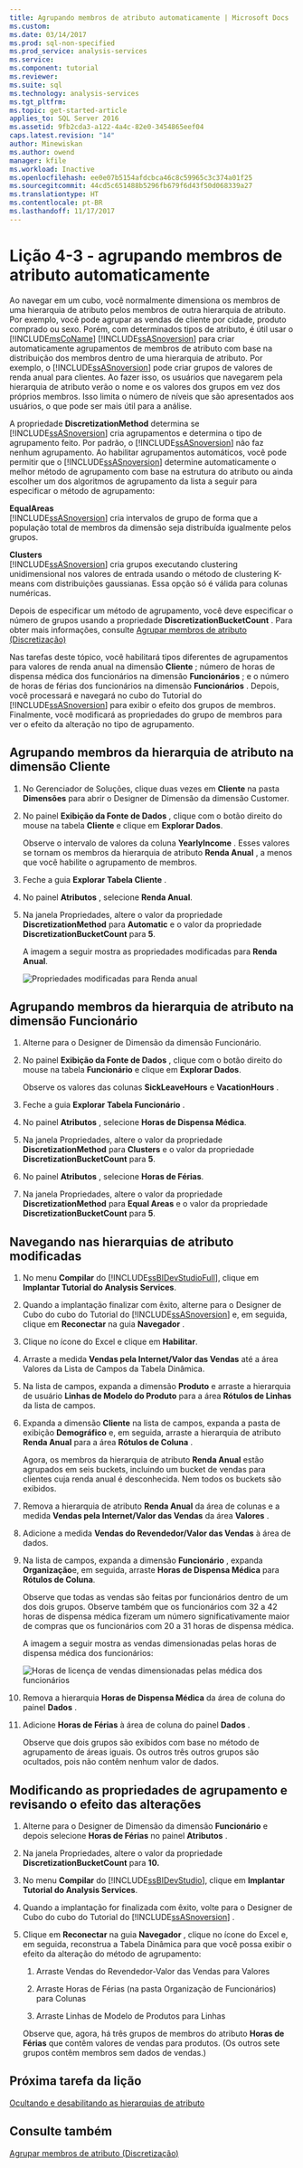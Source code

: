 ```yaml
---
title: Agrupando membros de atributo automaticamente | Microsoft Docs
ms.custom: 
ms.date: 03/14/2017
ms.prod: sql-non-specified
ms.prod_service: analysis-services
ms.service: 
ms.component: tutorial
ms.reviewer: 
ms.suite: sql
ms.technology: analysis-services
ms.tgt_pltfrm: 
ms.topic: get-started-article
applies_to: SQL Server 2016
ms.assetid: 9fb2cda3-a122-4a4c-82e0-3454865eef04
caps.latest.revision: "14"
author: Minewiskan
ms.author: owend
manager: kfile
ms.workload: Inactive
ms.openlocfilehash: ee0e07b5154afdcbca46c8c59965c3c374a01f25
ms.sourcegitcommit: 44cd5c651488b5296fb679f6d43f50d068339a27
ms.translationtype: HT
ms.contentlocale: pt-BR
ms.lasthandoff: 11/17/2017
---
```

# <a name="lesson-4-3---automatically-grouping-attribute-members"></a>Lição 4-3 - agrupando membros de atributo automaticamente
Ao navegar em um cubo, você normalmente dimensiona os membros de uma hierarquia de atributo pelos membros de outra hierarquia de atributo. Por exemplo, você pode agrupar as vendas de cliente por cidade, produto comprado ou sexo. Porém, com determinados tipos de atributo, é útil usar o [!INCLUDE[msCoName](../includes/msconame-md.md)] [!INCLUDE[ssASnoversion](../includes/ssasnoversion-md.md)] para criar automaticamente agrupamentos de membros de atributo com base na distribuição dos membros dentro de uma hierarquia de atributo. Por exemplo, o [!INCLUDE[ssASnoversion](../includes/ssasnoversion-md.md)] pode criar grupos de valores de renda anual para clientes. Ao fazer isso, os usuários que navegarem pela hierarquia de atributo verão o nome e os valores dos grupos em vez dos próprios membros. Isso limita o número de níveis que são apresentados aos usuários, o que pode ser mais útil para a análise.  
  
A propriedade **DiscretizationMethod** determina se [!INCLUDE[ssASnoversion](../includes/ssasnoversion-md.md)] cria agrupamentos e determina o tipo de agrupamento feito. Por padrão, o [!INCLUDE[ssASnoversion](../includes/ssasnoversion-md.md)] não faz nenhum agrupamento. Ao habilitar agrupamentos automáticos, você pode permitir que o [!INCLUDE[ssASnoversion](../includes/ssasnoversion-md.md)] determine automaticamente o melhor método de agrupamento com base na estrutura do atributo ou ainda escolher um dos algoritmos de agrupamento da lista a seguir para especificar o método de agrupamento:  
  
**EqualAreas**  
[!INCLUDE[ssASnoversion](../includes/ssasnoversion-md.md)] cria intervalos de grupo de forma que a população total de membros da dimensão seja distribuída igualmente pelos grupos.  
  
**Clusters**  
[!INCLUDE[ssASnoversion](../includes/ssasnoversion-md.md)] cria grupos executando clustering unidimensional nos valores de entrada usando o método de clustering K-means com distribuições gaussianas. Essa opção só é válida para colunas numéricas.  
  
Depois de especificar um método de agrupamento, você deve especificar o número de grupos usando a propriedade **DiscretizationBucketCount** . Para obter mais informações, consulte [Agrupar membros de atributo &#40;Discretização&#41;](../analysis-services/multidimensional-models/attribute-properties-group-attribute-members.md)  
  
Nas tarefas deste tópico, você habilitará tipos diferentes de agrupamentos para valores de renda anual na dimensão **Cliente** ; número de horas de dispensa médica dos funcionários na dimensão **Funcionários** ; e o número de horas de férias dos funcionários na dimensão **Funcionários** . Depois, você processará e navegará no cubo do Tutorial do [!INCLUDE[ssASnoversion](../includes/ssasnoversion-md.md)] para exibir o efeito dos grupos de membros. Finalmente, você modificará as propriedades do grupo de membros para ver o efeito da alteração no tipo de agrupamento.  
  
## <a name="grouping-attribute-hierarchy-members-in-the-customer-dimension"></a>Agrupando membros da hierarquia de atributo na dimensão Cliente  
  
1.  No Gerenciador de Soluções, clique duas vezes em **Cliente** na pasta **Dimensões** para abrir o Designer de Dimensão da dimensão Customer.  
  
2.  No painel **Exibição da Fonte de Dados** , clique com o botão direito do mouse na tabela **Cliente** e clique em **Explorar Dados**.  
  
    Observe o intervalo de valores da coluna **YearlyIncome** . Esses valores se tornam os membros da hierarquia de atributo **Renda Anual** , a menos que você habilite o agrupamento de membros.  
  
3.  Feche a guia **Explorar Tabela Cliente** .  
  
4.  No painel **Atributos** , selecione **Renda Anual**.  
  
5.  Na janela Propriedades, altere o valor da propriedade **DiscretizationMethod** para **Automatic** e o valor da propriedade **DiscretizationBucketCount** para **5**.  
  
    A imagem a seguir mostra as propriedades modificadas para **Renda Anual**.  
  
    ![Propriedades modificadas para Renda anual](../analysis-services/media/l4-discretizationmethod-1.gif "propriedades modificadas para Renda anual")  
  
## <a name="grouping-attribute-hierarchy-members-in-the-employee-dimension"></a>Agrupando membros da hierarquia de atributo na dimensão Funcionário  
  
1.  Alterne para o Designer de Dimensão da dimensão Funcionário.  
  
2.  No painel **Exibição da Fonte de Dados** , clique com o botão direito do mouse na tabela **Funcionário** e clique em **Explorar Dados**.  
  
    Observe os valores das colunas **SickLeaveHours** e **VacationHours** .  
  
3.  Feche a guia **Explorar Tabela Funcionário** .  
  
4.  No painel **Atributos** , selecione **Horas de Dispensa Médica**.  
  
5.  Na janela Propriedades, altere o valor da propriedade **DiscretizationMethod** para **Clusters** e o valor da propriedade **DiscretizationBucketCount** para **5**.  
  
6.  No painel **Atributos** , selecione **Horas de Férias**.  
  
7.  Na janela Propriedades, altere o valor da propriedade **DiscretizationMethod** para **Equal Areas** e o valor da propriedade **DiscretizationBucketCount** para **5**.  
  
## <a name="browsing-the-modified-attribute-hierarchies"></a>Navegando nas hierarquias de atributo modificadas  
  
1.  No menu **Compilar** do [!INCLUDE[ssBIDevStudioFull](../includes/ssbidevstudiofull-md.md)], clique em **Implantar Tutorial do Analysis Services**.  
  
2.  Quando a implantação finalizar com êxito, alterne para o Designer de Cubo do cubo do Tutorial do [!INCLUDE[ssASnoversion](../includes/ssasnoversion-md.md)] e, em seguida, clique em **Reconectar** na guia **Navegador** .  
  
3.  Clique no ícone do Excel e clique em **Habilitar**.  
  
4.  Arraste a medida **Vendas pela Internet/Valor das Vendas** até a área Valores da Lista de Campos da Tabela Dinâmica.  
  
5.  Na lista de campos, expanda a dimensão **Produto** e arraste a hierarquia de usuário **Linhas de Modelo do Produto** para a área **Rótulos de Linhas** da lista de campos.  
  
6.  Expanda a dimensão **Cliente** na lista de campos, expanda a pasta de exibição **Demográfico** e, em seguida, arraste a hierarquia de atributo **Renda Anual** para a área **Rótulos de Coluna** .  
  
    Agora, os membros da hierarquia de atributo **Renda Anual** estão agrupados em seis buckets, incluindo um bucket de vendas para clientes cuja renda anual é desconhecida. Nem todos os buckets são exibidos.  
  
7.  Remova a hierarquia de atributo **Renda Anual** da área de colunas e a medida **Vendas pela Internet/Valor das Vendas** da área **Valores** .  
  
8.  Adicione a medida **Vendas do Revendedor/Valor das Vendas** à área de dados.  
  
9. Na lista de campos, expanda a dimensão **Funcionário** , expanda **Organização**e, em seguida, arraste **Horas de Dispensa Médica** para **Rótulos de Coluna**.  
  
    Observe que todas as vendas são feitas por funcionários dentro de um dos dois grupos. Observe também que os funcionários com 32 a 42 horas de dispensa médica fizeram um número significativamente maior de compras que os funcionários com 20 a 31 horas de dispensa médica.  
  
    A imagem a seguir mostra as vendas dimensionadas pelas horas de dispensa médica dos funcionários:  
  
    ![Horas de licença de vendas dimensionadas pelas médica dos funcionários](../analysis-services/media/l4-discretizationmethod-2.gif "vendas dimensionadas pelas médica dos funcionários de horas de licença")  
  
10. Remova a hierarquia **Horas de Dispensa Médica** da área de coluna do painel **Dados** .  
  
11. Adicione **Horas de Férias** à área de coluna do painel **Dados** .  
  
    Observe que dois grupos são exibidos com base no método de agrupamento de áreas iguais. Os outros três outros grupos são ocultados, pois não contêm nenhum valor de dados.  
  
## <a name="modifying-grouping-properties-and-reviewing-the-effect-of-the-changes"></a>Modificando as propriedades de agrupamento e revisando o efeito das alterações  
  
1.  Alterne para o Designer de Dimensão da dimensão **Funcionário** e depois selecione **Horas de Férias** no painel **Atributos** .  
  
2.  Na janela Propriedades, altere o valor da propriedade **DiscretizationBucketCount** para **10.**  
  
3.  No menu **Compilar** do [!INCLUDE[ssBIDevStudio](../includes/ssbidevstudio-md.md)], clique em **Implantar Tutorial do Analysis Services**.  
  
4.  Quando a implantação for finalizada com êxito, volte para o Designer de Cubo do cubo do Tutorial do [!INCLUDE[ssASnoversion](../includes/ssasnoversion-md.md)] .  
  
5.  Clique em **Reconectar** na guia **Navegador** , clique no ícone do Excel e, em seguida, reconstrua a Tabela Dinâmica para que você possa exibir o efeito da alteração do método de agrupamento:  
  
    1.  Arraste Vendas do Revendedor-Valor das Vendas para Valores  
  
    2.  Arraste Horas de Férias (na pasta Organização de Funcionários) para Colunas  
  
    3.  Arraste Linhas de Modelo de Produtos para Linhas  
  
    Observe que, agora, há três grupos de membros do atributo **Horas de Férias** que contêm valores de vendas para produtos. (Os outros sete grupos contêm membros sem dados de vendas.)  
  
## <a name="next-task-in-lesson"></a>Próxima tarefa da lição  
[Ocultando e desabilitando as hierarquias de atributo](../analysis-services/lesson-4-4-hiding-and-disabling-attribute-hierarchies.md)  
  
## <a name="see-also"></a>Consulte também  
[Agrupar membros de atributo &#40;Discretização&#41;](../analysis-services/multidimensional-models/attribute-properties-group-attribute-members.md)  
  
  
  
